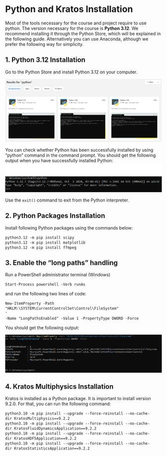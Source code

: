 # Python and Kratos Installation
Most of the tools necessary for the course and project require to use python. The version necessary for the course is **Python 3.12**. We recommend installing it through the Python Store, which will be explained in the following guide. Alternatively you can use Anaconda, although we prefer the following way for simplicity.

## **1. Python 3.12 Installation**
Go to the Python Store and install Python 3.12 on your computer.

![python_3_12_ms_store](../../../../../images/WindEngineering/python_3_12_ms_store.PNG)

You can check whether Python has been successfully installed by using  “python” command in the command prompt. You should get the following output when you have successfully installed Python:
![python_3_12_output](../../../../../images/WindEngineering/python_3_12_output.PNG)

Use the `exit()` command to exit from the Python interpreter.


## **2. Python Packages Installation**
Install following Python packages using the commands below:

```console
python3.12 -m pip install scipy
python3.12 -m pip install matplotlib
python3.12 -m pip install ffmpeg
```

## **3. Enable the “long paths” handling**
Run a PowerShell administrator terminal (Windows)

```console
Start-Process powershell -Verb runAs
```

and run the following two lines of code:

```console
New-ItemProperty -Path "HKLM:\SYSTEM\CurrentControlSet\Control\FileSystem"
'
-Name "LongPathsEnabled" -Value 1 -PropertyType DWORD -Force
```

You should get the following output:

![long_paths_handling](../../../../../images/WindEngineering/long_paths_handling.png)

## **4. Kratos Multiphysics Installation**
Kratos is installed as a Python package. It is important to install version 9.2.0. For that, you can run the following command:

```console
python3.10 -m pip install --upgrade --force-reinstall --no-cache-dir KratosMultiphysics==9.2.2
python3.10 -m pip install --upgrade --force-reinstall --no-cache-dir KratosFluidDynamicsApplication==9.2.2
python3.10 -m pip install --upgrade --force-reinstall --no-cache-dir KratosHDF5Application==9.2.2
python3.10 -m pip install --upgrade --force-reinstall --no-cache-dir KratosStatisticsApplication==9.2.2
```
